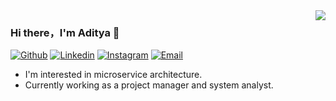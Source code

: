 <img align="right" src="https://github-readme-stats.vercel.app/api?username=dityaaa&show_icons=true&icon_color=CE1D2D&text_color=718096&bg_color=00000000&hide_title=true&hide_border=true&count_private=true" />

### Hi there，I'm Aditya 👋
[![Github](https://img.shields.io/badge/-Github-000?style=flat&logo=Github&logoColor=white)](https://github.com/dityaaa)
[![Linkedin](https://img.shields.io/badge/-LinkedIn-blue?style=flat&logo=Linkedin&logoColor=white)](https://www.linkedin.com/in/dityaaa)
[![Instagram](https://img.shields.io/badge/-Instagram-c13584?style=flat&labelColor=c13584&logo=instagram&logoColor=white)](https://www.instagram.com/adityak.a)
[![Email](https://img.shields.io/badge/-Gmail-c14438?style=flat&logo=Gmail&logoColor=white)](mailto:adit@ditya.dev)

- I'm interested in microservice architecture.
- Currently working as a project manager and system analyst.
